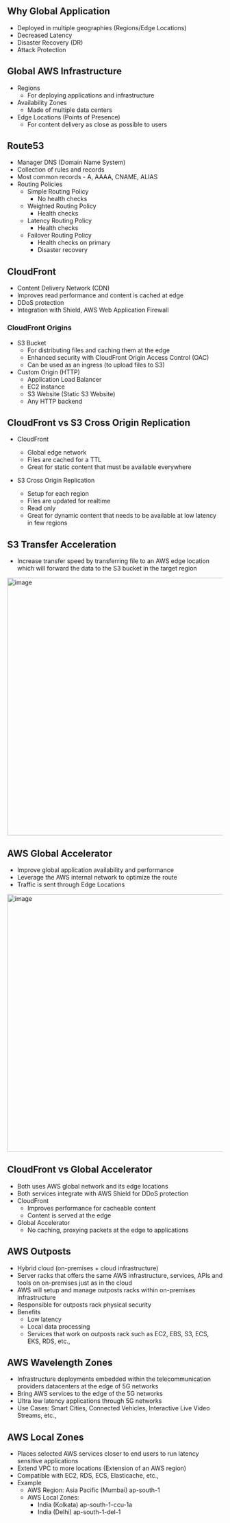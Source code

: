 ## Why Global Application
- Deployed in multiple geographies (Regions/Edge Locations)
- Decreased Latency
- Disaster Recovery (DR)
- Attack Protection

## Global AWS Infrastructure
- Regions
  - For deploying applications and infrastructure
- Availability Zones
  - Made of multiple data centers
- Edge Locations (Points of Presence)
  - For content delivery as close as possible to users

## Route53
- Manager DNS (Domain Name System)
- Collection of rules and records
- Most common records - A, AAAA, CNAME, ALIAS
- Routing Policies
  - Simple Routing Policy
    - No health checks
  - Weighted Routing Policy
    - Health checks
  - Latency Routing Policy
    - Health checks
  - Failover Routing Policy
    - Health checks on primary
    - Disaster recovery

## CloudFront
- Content Delivery Network (CDN)
- Improves read performance and content is cached at edge
- DDoS protection
- Integration with Shield, AWS Web Application Firewall

### CloudFront Origins
  - S3 Bucket
    - For distributing files and caching them at the edge
    - Enhanced security with CloudFront Origin Access Control (OAC)
    - Can be used as an ingress (to upload files to S3)
  - Custom Origin (HTTP)
    - Application Load Balancer
    - EC2 instance
    - S3 Website (Static S3 Website)
    - Any HTTP backend

## CloudFront vs S3 Cross Origin Replication
- CloudFront
  - Global edge network
  - Files are cached for a TTL
  - Great for static content that must be available everywhere

- S3 Cross Origin Replication
  - Setup for each region
  - Files are updated for realtime
  - Read only
  - Great for dynamic content that needs to be available at low latency in few regions

## S3 Transfer Acceleration
- Increase transfer speed by transferring file to an AWS edge location which will forward the data to the S3 bucket in the target region
<img width="600" alt="image" src="https://github.com/user-attachments/assets/d3309628-e48e-483f-9765-ea127774e51d">

## AWS Global Accelerator
- Improve global application availability and performance
- Leverage the AWS internal network to optimize the route
- Traffic is sent through Edge Locations
<img width="600" alt="image" src="https://github.com/user-attachments/assets/dc9528dd-b82e-44a3-a6a4-e276c8cc45d0">

## CloudFront vs Global Accelerator
- Both uses AWS global network and its edge locations
- Both services integrate with AWS Shield for DDoS protection
- CloudFront
  - Improves performance for cacheable content
  - Content is served at the edge
- Global Accelerator
  - No caching, proxying packets at the edge to applications

## AWS Outposts
- Hybrid cloud (on-premises + cloud infrastructure)
- Server racks that offers the same AWS infrastructure, services, APIs and tools on on-premises just as in the cloud
- AWS will setup and manage outposts racks within on-premises infrastructure
- Responsible for outposts rack physical security
- Benefits
  - Low latency
  - Local data processing
  - Services that work on outposts rack such as EC2, EBS, S3, ECS, EKS, RDS, etc., 

## AWS Wavelength Zones
- Infrastructure deployments embedded within the telecommunication providers datacenters at the edge of 5G networks
- Bring AWS services to the edge of the 5G networks
- Ultra low latency applications through 5G networks
- Use Cases: Smart Cities, Connected Vehicles, Interactive Live Video Streams, etc., 

## AWS Local Zones
- Places selected AWS services closer to end users to run latency sensitive applications
- Extend VPC to more locations (Extension of an AWS region)
- Compatible with EC2, RDS, ECS, Elasticache, etc.,
- Example
  - AWS Region: Asia Pacific (Mumbai) ap-south-1
  - AWS Local Zones:
    - India (Kolkata) ap-south-1-ccu-1a
    - India (Delhi) ap-south-1-del-1

